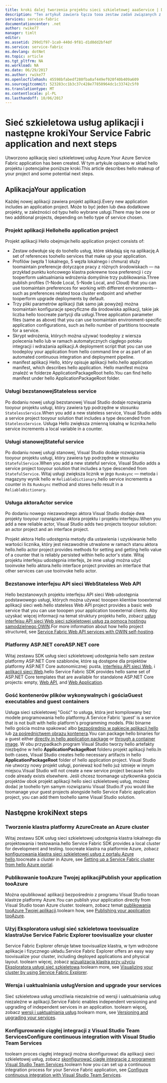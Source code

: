 ```yaml
---
title: kroki dalej tworzenia projektu sieci szkieletowej aaaService | Dokumentacja firmy Microsoft
description: "Ten artykuł zawiera łącza tooa zestaw zadań związanych z projektowaniem core dla sieci szkieletowej usług"
services: service-fabric
documentationcenter: .net
author: rwike77
manager: timlt
editor: 
ms.assetid: 299d1f97-1ca9-440d-9f81-d1d0dd2bf4df
ms.service: service-fabric
ms.devlang: dotNet
ms.topic: article
ms.tgt_pltfrm: NA
ms.workload: NA
ms.date: 06/29/2017
ms.author: rwike77
ms.openlocfilehash: 45598bfabedf280fba8af449ef920f40b409a609
ms.sourcegitcommit: 523283cc1b3c37c428e77850964dc1c33742c5f0
ms.translationtype: MT
ms.contentlocale: pl-PL
ms.lasthandoff: 10/06/2017
---
```

# <a name="your-service-fabric-application-and-next-steps"></a><span data-ttu-id="5369f-103">Sieć szkieletowa usług aplikacji i następne kroki</span><span class="sxs-lookup"><span data-stu-id="5369f-103">Your Service Fabric application and next steps</span></span>
<span data-ttu-id="5369f-104">Utworzono aplikację sieci szkieletowej usług Azure.</span><span class="sxs-lookup"><span data-stu-id="5369f-104">Your Azure Service Fabric application has been created.</span></span> <span data-ttu-id="5369f-105">W tym artykule opisano w skład hello projektu i potencjalne poniższe kroki.</span><span class="sxs-lookup"><span data-stu-id="5369f-105">This article describes hello makeup of your project and some potential next steps.</span></span>

## <a name="your-application"></a><span data-ttu-id="5369f-106">Aplikacja</span><span class="sxs-lookup"><span data-stu-id="5369f-106">Your application</span></span>
<span data-ttu-id="5369f-107">Każdej nowej aplikacji zawiera projekt aplikacji.</span><span class="sxs-lookup"><span data-stu-id="5369f-107">Every new application includes an application project.</span></span> <span data-ttu-id="5369f-108">Może to być jeden lub dwa dodatkowe projekty, w zależności od typu hello wybrane usługi.</span><span class="sxs-lookup"><span data-stu-id="5369f-108">There may be one or two additional projects, depending on hello type of service chosen.</span></span>

### <a name="hello-application-project"></a><span data-ttu-id="5369f-109">Projekt aplikacji Hello</span><span class="sxs-lookup"><span data-stu-id="5369f-109">hello application project</span></span>
<span data-ttu-id="5369f-110">Projekt aplikacji Hello obejmuje:</span><span class="sxs-lookup"><span data-stu-id="5369f-110">hello application project consists of:</span></span>

* <span data-ttu-id="5369f-111">Zestaw odwołuje się do toohello usług, które składają się na aplikację.</span><span class="sxs-lookup"><span data-stu-id="5369f-111">A set of references toohello services that make up your application.</span></span>
* <span data-ttu-id="5369f-112">Profilów (węzła 1 lokalnego, 5 węzła lokalnego i chmura) służy toomaintain preferencje dotyczące pracy z różnych środowiskach — na przykład punktu końcowego klastra pokrewne tooa preferencji i czy tooperform uaktualniania wdrożenia domyślnie trzy publikowania.</span><span class="sxs-lookup"><span data-stu-id="5369f-112">Three publish profiles (1-Node Local, 5-Node Local, and Cloud) that you can use toomaintain preferences for working with different environments--such as preferences related tooa cluster endpoint and whether tooperform upgrade deployments by default.</span></span>
* <span data-ttu-id="5369f-113">Trzy pliki parametrów aplikacji (tak samo jak powyżej) można toomaintain konfiguracje specyficzne dla środowiska aplikacji, takie jak liczba hello toocreate partycji dla usługi.</span><span class="sxs-lookup"><span data-stu-id="5369f-113">Three application parameter files (same as above) that you can use toomaintain environment-specific application configurations, such as hello number of partitions toocreate for a service.</span></span>
* <span data-ttu-id="5369f-114">Skrypt wdrożenia, których można używać toodeploy z wiersza polecenia hello lub w ramach automatycznych ciągłego potoku integracji i wdrażania aplikacji.</span><span class="sxs-lookup"><span data-stu-id="5369f-114">A deployment script that you can use toodeploy your application from hello command line or as part of an automated continuous integration and deployment pipeline.</span></span>
* <span data-ttu-id="5369f-115">manifest aplikacji Hello, który opisuje aplikacji hello.</span><span class="sxs-lookup"><span data-stu-id="5369f-115">hello application manifest, which describes hello application.</span></span> <span data-ttu-id="5369f-116">Hello manifest można znaleźć w folderze ApplicationPackageRoot hello.</span><span class="sxs-lookup"><span data-stu-id="5369f-116">You can find hello manifest under hello ApplicationPackageRoot folder.</span></span>

### <a name="stateless-service"></a><span data-ttu-id="5369f-117">Usługi bezstanowej</span><span class="sxs-lookup"><span data-stu-id="5369f-117">Stateless service</span></span>
<span data-ttu-id="5369f-118">Po dodaniu nowej usługi bezstanowej Visual Studio dodaje rozwiązania tooyour projektu usługi, który zawiera typ podrzędne w stosunku `StatelessService`.</span><span class="sxs-lookup"><span data-stu-id="5369f-118">When you add a new stateless service, Visual Studio adds a service project tooyour solution that includes a type descended from `StatelessService`.</span></span> <span data-ttu-id="5369f-119">Usługa Hello zwiększa zmienną lokalną w licznika.</span><span class="sxs-lookup"><span data-stu-id="5369f-119">hello service increments a local variable in a counter.</span></span>

### <a name="stateful-service"></a><span data-ttu-id="5369f-120">Usługi stanowej</span><span class="sxs-lookup"><span data-stu-id="5369f-120">Stateful service</span></span>
<span data-ttu-id="5369f-121">Po dodaniu nowej usługi stanowej, Visual Studio dodaje rozwiązania tooyour projektu usługi, który zawiera typ podrzędne w stosunku `StatefulService`.</span><span class="sxs-lookup"><span data-stu-id="5369f-121">When you add a new stateful service, Visual Studio adds a service project tooyour solution that includes a type descended from `StatefulService`.</span></span> <span data-ttu-id="5369f-122">Witaj usługi zwiększa licznik w jego `RunAsync` — metoda i magazyny wynik hello w `ReliableDictionary`.</span><span class="sxs-lookup"><span data-stu-id="5369f-122">hello service increments a counter in its `RunAsync` method and stores hello result in a `ReliableDictionary`.</span></span>

### <a name="actor-service"></a><span data-ttu-id="5369f-123">Usługa aktora</span><span class="sxs-lookup"><span data-stu-id="5369f-123">Actor service</span></span>
<span data-ttu-id="5369f-124">Po dodaniu nowego niezawodnego aktora Visual Studio dodaje dwa projekty tooyour rozwiązania: aktora projektu i projektu interfejsu.</span><span class="sxs-lookup"><span data-stu-id="5369f-124">When you add a new reliable actor, Visual Studio adds two projects tooyour solution: an actor project and an interface project.</span></span>

<span data-ttu-id="5369f-125">Projekt aktora Hello udostępnia metody dla ustawienia i uzyskiwanie hello wartości licznika, który jest niezawodnie utrwalone w ramach stanu aktora hello.</span><span class="sxs-lookup"><span data-stu-id="5369f-125">hello actor project provides methods for setting and getting hello value of a counter that is reliably persisted within hello actor's state.</span></span> <span data-ttu-id="5369f-126">Witaj projektu interfejsu udostępnia interfejs, że inne usługi można użyć tooinvoke hello aktora.</span><span class="sxs-lookup"><span data-stu-id="5369f-126">hello interface project provides an interface that other services can use tooinvoke hello actor.</span></span>

### <a name="stateless-web-api"></a><span data-ttu-id="5369f-127">Bezstanowe interfejsu API sieci Web</span><span class="sxs-lookup"><span data-stu-id="5369f-127">Stateless Web API</span></span>
<span data-ttu-id="5369f-128">Hello bezstanowych projektu interfejsu API sieci Web udostępnia podstawowego usługi, których można używać tooopen klientów tooexternal aplikacji sieci web.</span><span class="sxs-lookup"><span data-stu-id="5369f-128">hello stateless Web API project provides a basic web service that you can use tooopen your application tooexternal clients.</span></span> <span data-ttu-id="5369f-129">Aby uzyskać więcej informacji na temat struktury projektu hello, zobacz [usług interfejsu API sieci Web sieci szkieletowej usług za pomocą hostingu samodzielnego OWIN](service-fabric-reliable-services-communication-webapi.md).</span><span class="sxs-lookup"><span data-stu-id="5369f-129">For more information about how hello project structured, see [Service Fabric Web API services with OWIN self-hosting](service-fabric-reliable-services-communication-webapi.md).</span></span>


### <a name="aspnet-core"></a><span data-ttu-id="5369f-130">Platformy ASP.NET core</span><span class="sxs-lookup"><span data-stu-id="5369f-130">ASP.NET core</span></span>
<span data-ttu-id="5369f-131">Witaj zestawu SDK usług sieci szkieletowej udostępnia hello sam zestaw platformy ASP.NET Core szablonów, które są dostępne dla projektów platformy ASP.NET Core autonomicznej: pusta, [interfejsu API sieci Web][aspnet-webapi], i [aplikacji sieci Web][aspnet-webapp].</span><span class="sxs-lookup"><span data-stu-id="5369f-131">hello Service Fabric SDK provides hello same set of ASP.NET Core templates that are available for standalone ASP.NET Core projects: empty, [Web API][aspnet-webapi], and [Web Application][aspnet-webapp].</span></span>

### <a name="guest-executables-and-guest-containers"></a><span data-ttu-id="5369f-132">Gość kontenerów plików wykonywalnych i gościa</span><span class="sxs-lookup"><span data-stu-id="5369f-132">Guest executables and guest containers</span></span>

<span data-ttu-id="5369f-133">Usługa sieci szkieletowej "Gość" to usługa, która jest kompilowany bez modele programowania hello platformy.</span><span class="sxs-lookup"><span data-stu-id="5369f-133">A Service Fabric 'guest' is a service that is not built with hello platform's programming models.</span></span> <span data-ttu-id="5369f-134">Pliki binarne hello gościa można spakować albo [bezpośrednio w pakiecie aplikacji hello](service-fabric-deploy-existing-app.md) lub [za pośrednictwem obrazu kontenera](service-fabric-deploy-container.md).</span><span class="sxs-lookup"><span data-stu-id="5369f-134">You can package hello binaries for a guest either [directly in hello application package](service-fabric-deploy-existing-app.md) or [through a container image](service-fabric-deploy-container.md).</span></span> <span data-ttu-id="5369f-135">W obu przypadkach program Visual Studio tworzy hello artefakty niezbędne w hello **ApplicationPackageRoot** folderu projekt aplikacji hello.</span><span class="sxs-lookup"><span data-stu-id="5369f-135">In both cases, Visual Studio creates hello necessary artifacts in hello **ApplicationPackageRoot** folder of hello application project.</span></span> <span data-ttu-id="5369f-136">Visual Studio nie utworzy nowy projekt usługi, ponieważ kod hello już istnieje w innym miejscu.</span><span class="sxs-lookup"><span data-stu-id="5369f-136">Visual Studio will not create a new service project because hello code already exists elsewhere.</span></span> <span data-ttu-id="5369f-137">Jeśli chcesz toomanage użytkownika gościa projektów obok projekt aplikacji hello sieci szkieletowej usług, możesz dodać je toohello tym samym rozwiązaniu Visual Studio.</span><span class="sxs-lookup"><span data-stu-id="5369f-137">If you would like toomanage your guest projects alongside hello Service Fabric application project, you can add them toohello same Visual Studio solution.</span></span>

## <a name="next-steps"></a><span data-ttu-id="5369f-138">Następne kroki</span><span class="sxs-lookup"><span data-stu-id="5369f-138">Next steps</span></span>
### <a name="create-an-azure-cluster"></a><span data-ttu-id="5369f-139">Tworzenie klastra platformy Azure</span><span class="sxs-lookup"><span data-stu-id="5369f-139">Create an Azure cluster</span></span>
<span data-ttu-id="5369f-140">Witaj zestawu SDK usług sieci szkieletowej udostępnia klastra lokalnego dla projektowania i testowania.</span><span class="sxs-lookup"><span data-stu-id="5369f-140">hello Service Fabric SDK provides a local cluster for development and testing.</span></span> <span data-ttu-id="5369f-141">toocreate klastra na platformie Azure, zobacz [konfigurowania klastra sieci szkieletowej usług z portalu Azure hello][create-cluster-in-portal].</span><span class="sxs-lookup"><span data-stu-id="5369f-141">toocreate a cluster in Azure, see [Setting up a Service Fabric cluster from hello Azure portal][create-cluster-in-portal].</span></span>

### <a name="publish-your-application-tooazure"></a><span data-ttu-id="5369f-142">Publikowanie tooAzure Twojej aplikacji</span><span class="sxs-lookup"><span data-stu-id="5369f-142">Publish your application tooAzure</span></span>
<span data-ttu-id="5369f-143">Można opublikować aplikacji bezpośrednio z programu Visual Studio tooan klastrze platformy Azure.</span><span class="sxs-lookup"><span data-stu-id="5369f-143">You can publish your application directly from Visual Studio tooan Azure cluster.</span></span> <span data-ttu-id="5369f-144">toolearn, zobacz temat [publikowania tooAzure Twojej aplikacji][publish-app-to-azure].</span><span class="sxs-lookup"><span data-stu-id="5369f-144">toolearn how, see [Publishing your application tooAzure][publish-app-to-azure].</span></span>

### <a name="use-service-fabric-explorer-toovisualize-your-cluster"></a><span data-ttu-id="5369f-145">Użyj Eksploratora usługi sieć szkieletowa toovisualize klastra</span><span class="sxs-lookup"><span data-stu-id="5369f-145">Use Service Fabric Explorer toovisualize your cluster</span></span>
<span data-ttu-id="5369f-146">Service Fabric Explorer oferuje łatwe toovisualize klastra, w tym wdrożone aplikacje i fizycznego układu.</span><span class="sxs-lookup"><span data-stu-id="5369f-146">Service Fabric Explorer offers an easy way toovisualize your cluster, including deployed applications and physical layout.</span></span> <span data-ttu-id="5369f-147">toolearn więcej, zobacz [wizualizacja klastra przy użyciu Eksploratora usługi sieć szkieletowa][visualize-with-sfx].</span><span class="sxs-lookup"><span data-stu-id="5369f-147">toolearn more, see [Visualizing your cluster by using Service Fabric Explorer][visualize-with-sfx].</span></span>

### <a name="version-and-upgrade-your-services"></a><span data-ttu-id="5369f-148">Wersja i uaktualniania usług</span><span class="sxs-lookup"><span data-stu-id="5369f-148">Version and upgrade your services</span></span>
<span data-ttu-id="5369f-149">Sieć szkieletowa usług umożliwia niezależnie od wersji i uaktualniania usług niezależne w aplikacji.</span><span class="sxs-lookup"><span data-stu-id="5369f-149">Service Fabric enables independent versioning and upgrading of independent services in an application.</span></span> <span data-ttu-id="5369f-150">toolearn więcej, zobacz [wersji i uaktualniania usług][app-upgrade-tutorial].</span><span class="sxs-lookup"><span data-stu-id="5369f-150">toolearn more, see [Versioning and upgrading your services][app-upgrade-tutorial].</span></span>

### <a name="configure-continuous-integration-with-visual-studio-team-services"></a><span data-ttu-id="5369f-151">Konfigurowanie ciągłej integracji z Visual Studio Team Services</span><span class="sxs-lookup"><span data-stu-id="5369f-151">Configure continuous integration with Visual Studio Team Services</span></span>
<span data-ttu-id="5369f-152">toolearn proces ciągłej integracji można skonfigurować dla aplikacji sieci szkieletowej usług, zobacz [skonfigurować ciągłe integrację z programem Visual Studio Team Services][ci-with-vso].</span><span class="sxs-lookup"><span data-stu-id="5369f-152">toolearn how you can set up a continuous integration process for your Service Fabric application, see [Configure continuous integration with Visual Studio Team Services][ci-with-vso].</span></span>

<!-- Links -->
[add-web-frontend]: service-fabric-add-a-web-frontend.md
[create-cluster-in-portal]: service-fabric-cluster-creation-via-portal.md
[publish-app-to-azure]: service-fabric-publish-app-remote-cluster.md
[visualize-with-sfx]: service-fabric-visualizing-your-cluster.md
[ci-with-vso]: service-fabric-set-up-continuous-integration.md
[reliable-services-webapi]: service-fabric-reliable-services-communication-webapi.md
[app-upgrade-tutorial]: service-fabric-application-upgrade-tutorial.md
[aspnet-webapi]: https://docs.asp.net/en/latest/tutorials/first-web-api.html
[aspnet-webapp]: https://docs.asp.net/en/latest/tutorials/first-mvc-app/index.html

